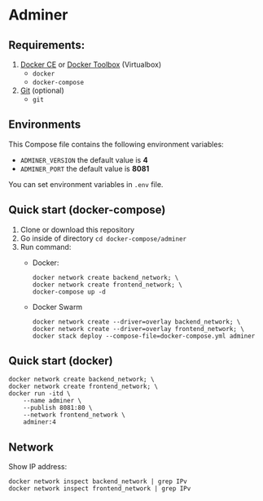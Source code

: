 # Adminer

## Requirements:
1. [Docker CE](https://download.docker.com?target=_blank) or [Docker Toolbox](https://github.com/docker/toolbox/releases/?target=_blank) (Virtualbox)
    - `docker`
    - `docker-compose`
1. [Git](https://git-scm.com/?target=_blank) (optional)
    - `git`

## Environments
This Compose file contains the following environment variables:

- `ADMINER_VERSION` the default value is **4**
- `ADMINER_PORT` the default value is **8081**

You can set environment variables in `.env` file.

## Quick start (docker-compose)
1. Clone or download this repository
1. Go inside of directory `cd docker-compose/adminer`
1. Run command:
    - Docker:

          docker network create backend_network; \
          docker network create frontend_network; \
          docker-compose up -d

    - Docker Swarm

          docker network create --driver=overlay backend_network; \
          docker network create --driver=overlay frontend_network; \
          docker stack deploy --compose-file=docker-compose.yml adminer

## Quick start (docker)
    
    docker network create backend_network; \
    docker network create frontend_network; \
    docker run -itd \
        --name adminer \
        --publish 8081:80 \
        --network frontend_network \
        adminer:4

## Network
Show IP address:

    docker network inspect backend_network | grep IPv
    docker network inspect frontend_network | grep IPv